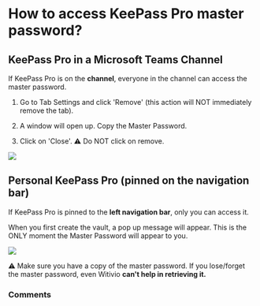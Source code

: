 # How to access KeePass Pro master password?

<h2 id="h_63f5692b9a">KeePass Pro in a Microsoft Teams Channel</h2>
<p class="no-margin">If KeePass Pro is on the <b>channel</b>, everyone in the channel can access the master password. </p>
<ol>
<li>
<p class="no-margin">Go to Tab Settings and click 'Remove' (this action will NOT immediately remove the tab).</p>
</li>
<li>
<p class="no-margin">A window will open up. Copy the Master Password.</p>
</li>
<li>
<p class="no-margin">Click on 'Close'. ⚠️ Do NOT click on remove. </p>
</li>
</ol><p class="no-margin"></p>
<div class="intercom-container"><img src="https://downloads.intercomcdn.com/i/o/798707280/35f9601989883da4e9e51037/master+password+shared.png"></div><p class="no-margin"></p>
<p class="no-margin"></p>
<p class="no-margin"></p>
<h2 id="h_74d39337be">Personal KeePass Pro (pinned on the navigation bar)</h2>
<p class="no-margin">If KeePass Pro is pinned to the <b>left navigation bar</b>, only you can access it.</p>
<p class="no-margin"></p>
<p class="no-margin">When you first create the vault, a pop up message will appear. This is the ONLY moment the Master Password will appear to you. </p>
<p class="no-margin"></p>
<div class="intercom-container"><img src="https://downloads.intercomcdn.com/i/o/798715288/4748ebd7a671130c762e64e2/personal+master+password.png"></div><p class="no-margin">⚠️ Make sure you have a copy of the master password. If you lose/forget the master password, even Witivio <b>can't help in retrieving it.</b></p>

### Comments

<Comments />